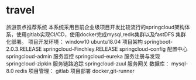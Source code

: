 # travel
旅游景点推荐系统
   本系统采用目前企业级项目开发比较流行的springcloud架构体系，使用gitlab实现CI/CD，使用docker完成mysql,redis集群以及fastDFS
   集群化部署。
项目开发环境：
    window10 ubuntu18.04
项目架构
    springboot-2.0.3.RELEASE
    springcloud-Finchley.RELEASE
    springcloud-config 配置中心
    springcloud-admin 服务监控
    springcloud-eureka 服务注册与发现
    springcloud-zipkin 服务链路追踪
    springcloud-zuul 服务网关
数据库：
    mysql-8.0
    redis
项目管理：
    gitlab
 项目部署
    docker,git-runner
